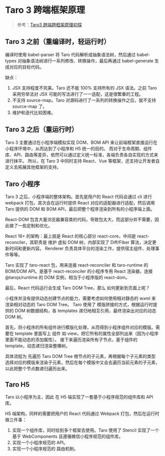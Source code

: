# Taro 3 跨端框架原理

> 参考：[Taro3 跨端跨框架原理初探](https://juejin.cn/post/6989968343163731981)

## Taro 3 之前（重编译时，轻运行时）

编译时使用 babel-parser 将 Taro 代码解析成抽象语法树，然后通过 babel-types 对抽象语法树进行一系列修改、转换操作，最后再通过 babel-generate 生成对应的目标代码。

缺点：
1. JSX 支持程度不完美。Taro 还不能 100% 支持所有的 JSX 语法。之前 Taro 采用穷举法对 JSX 可能的写法进行了一一适配，这是很繁重的工程。
2. 不支持 source-map。Taro 对源码进行了一系列的转换操作之后，就不支持 source-map 了。
3. 维护和迭代比较困难。

## Taro 3 之后（重运行时）

Taro 3 主要通过在小程序端模拟实现 DOM、BOM API 来让前端框架直接运行在小程序环境中，从而达到了小程序和 H5 统一的目的。
而对于生命周期、组件库、API、路由等差异，依然可以通过定义统一标准，各端负责各自实现的方式来进行抹平。
所以，在 Taro 3 中同时支持 React、Vue 等框架，还支持让开发者自定义去拓展其他框架的支持。

## Taro 小程序

Taro 3 之后，小程序端的整体架构。首先是用户的 React 代码会通过 cli 进行 webpack 打包，其次会在运行时提供 React 对应的适配器进行适配，然后调用 Taro 提供的 DOM 和 BOM API，最后把整个程序渲染到所有的小程序端上面。

React-DOM 包含大量浏览器兼容类的代码，导致包太大，而这部分并不需要，因此做了一些定制和优化。

React 16+ 的架构：最上层是 React 的核心部分 react-core，中间是 react-reconciler，其职责是 维护 虚拟 DOM 树，内部实现了 Diff/Fiber 算法，决定更新时间和更新内容。
Renderer 负责具体平台的渲染工作，提供宿主组件、处理事件等等。

Taro 实现了 taro-react 包，用来连接 react-reconciler 和 taro-runtime 的 BOM/DOM API。是基于 react-reconciler 的小程序专用 React 渲染器，连接 @tarojs/runtime 的 DOM 实例，相当于小程序版的 react-dom。

最后，React 代码运行会生成 Taro DOM Tree，那么 如何更新到页面上呢？

小程序并没有提供动态创建节点的能力，需要考虑如何使用相对静态的 wxml 来渲染相对动态的 Taro DOM Tree。
Taro 使用了 模版拼接的方式，根据运行时提供的 DOM 树数据结构，各 templates 递归地相互引用，最终渲染出对应的动态 DOM 树。

首先，将小程序的所有组件进行模版化处理，从而得到小程序组件对应的模版。需要在 template 里面写上 组件 如 view，把它所有的属性全部列出来（因为小程序里面不能动态的添加属性）。
接下来遍历渲染所有子节点，基于组件的 template，动态递归渲染整棵树。

具体流程为 先遍历 Taro DOM Tree 根节点的子元素，再根据每个子元素的类型选择对应的模版来渲染子元素，然后在每个模版中又会去遍历当前元素的子元素，以此把整个节点数递归遍历出来。

## Taro H5

Taro 以小程序为主，因此 在 H5 端实现了一套基于小程序规范的组件库和 API 库。

H5 端架构，同样的需要把用户的 React 代码通过 Webpack 打包，然后在运行时做三件事：
1. 实现一个组件库，同时给到多个框架去使用。Taro 使用了 Stencil 实现了一个 基于 WebComponents 且遵循微信小程序规范的组件库。
2. 实现一个小程序规范的 API。
3. 实现一个小程序规范的 路由机制。


